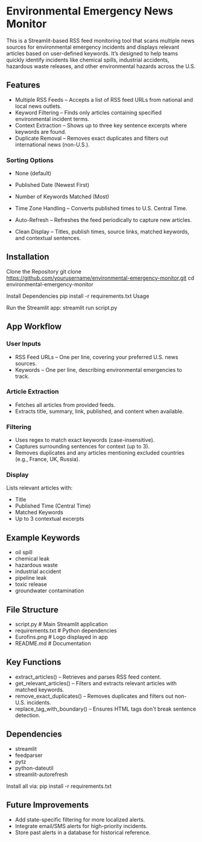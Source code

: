 # Environmental Emergency News Monitor

This is a Streamlit-based RSS feed monitoring tool that scans multiple news sources for environmental emergency incidents and displays relevant articles based on user-defined keywords.
It’s designed to help teams quickly identify incidents like chemical spills, industrial accidents, hazardous waste releases, and other environmental hazards across the U.S.

## Features

- Multiple RSS Feeds – Accepts a list of RSS feed URLs from national and local news outlets.
- Keyword Filtering – Finds only articles containing specified environmental incident terms.
- Context Extraction – Shows up to three key sentence excerpts where keywords are found.
- Duplicate Removal – Removes exact duplicates and filters out international news (non-U.S.).

### Sorting Options

- None (default)
- Published Date (Newest First)
- Number of Keywords Matched (Most)

- Time Zone Handling – Converts published times to U.S. Central Time.
- Auto-Refresh – Refreshes the feed periodically to capture new articles.
- Clean Display – Titles, publish times, source links, matched keywords, and contextual sentences.

## Installation

Clone the Repository
git clone https://github.com/yourusername/environmental-emergency-monitor.git
cd environmental-emergency-monitor

Install Dependencies
pip install -r requirements.txt
Usage

Run the Streamlit app:
streamlit run script.py



## App Workflow

### User Inputs

- RSS Feed URLs – One per line, covering your preferred U.S. news sources.
- Keywords – One per line, describing environmental emergencies to track.

### Article Extraction

- Fetches all articles from provided feeds.
- Extracts title, summary, link, published, and content when available.

### Filtering

- Uses regex to match exact keywords (case-insensitive).
- Captures surrounding sentences for context (up to 3).
- Removes duplicates and any articles mentioning excluded countries (e.g., France, UK, Russia).

### Display

Lists relevant articles with:

- Title
- Published Time (Central Time)
- Matched Keywords
- Up to 3 contextual excerpts

## Example Keywords

- oil spill
- chemical leak
- hazardous waste
- industrial accident
- pipeline leak
- toxic release
- groundwater contamination

## File Structure

- script.py              # Main Streamlit application
- requirements.txt       # Python dependencies
- Eurofins.png           # Logo displayed in app
- README.md              # Documentation

## Key Functions

- extract_articles() – Retrieves and parses RSS feed content.
- get_relevant_articles() – Filters and extracts relevant articles with matched keywords.
- remove_exact_duplicates() – Removes duplicates and filters out non-U.S. incidents.
- replace_tag_with_boundary() – Ensures HTML tags don't break sentence detection.

## Dependencies

- streamlit
- feedparser
- pytz
- python-dateutil
- streamlit-autorefresh

Install all via:
pip install -r requirements.txt



## Future Improvements

- Add state-specific filtering for more localized alerts.
- Integrate email/SMS alerts for high-priority incidents.
- Store past alerts in a database for historical reference.